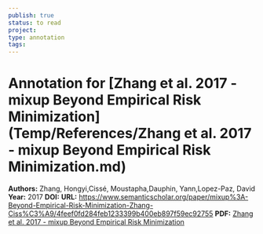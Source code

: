 ```yaml
---
publish: true
status: to read
project:
type: annotation
tags:
---
```

# Annotation for [Zhang et al. 2017 - mixup Beyond Empirical Risk Minimization](Temp/References/Zhang et al. 2017 - mixup Beyond Empirical Risk Minimization.md)

**Authors:** Zhang, Hongyi,Cissé, Moustapha,Dauphin, Yann,Lopez-Paz, David
**Year:** 2017
**DOI:** 
**URL:** https://www.semanticscholar.org/paper/mixup%3A-Beyond-Empirical-Risk-Minimization-Zhang-Ciss%C3%A9/4feef0fd284feb1233399b400eb897f59ec92755
**PDF:** [Zhang et al. 2017 - mixup Beyond Empirical Risk Minimization](Papers/PDFs/Zhang%20et%20al.%202017%20-%20mixup%20Beyond%20Empirical%20Risk%20Minimization.pdf)
